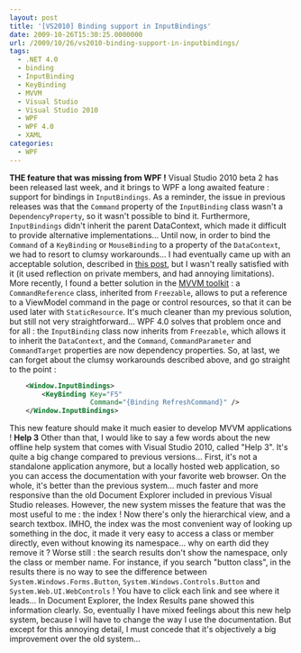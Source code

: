 ```yaml
---
layout: post
title: '[VS2010] Binding support in InputBindings'
date: 2009-10-26T15:30:25.0000000
url: /2009/10/26/vs2010-binding-support-in-inputbindings/
tags:
  - .NET 4.0
  - binding
  - InputBinding
  - KeyBinding
  - MVVM
  - Visual Studio
  - Visual Studio 2010
  - WPF
  - WPF 4.0
  - XAML
categories:
  - WPF
---
```


**THE feature that was missing from WPF !**  Visual Studio 2010 beta 2 has been released last week, and it brings to WPF a long awaited feature : support for bindings in `InputBindings`.  As a reminder, the issue in previous releases was that the `Command` property of the `InputBinding` class wasn't a `DependencyProperty`, so it wasn't possible to bind it. Furthermore, `InputBindings` didn't inherit the parent DataContext, which made it difficult to provide alternative implementations...  Until now, in order to bind the `Command` of a `KeyBinding` or `MouseBinding` to a property of the `DataContext`, we had to resort to clumsy workarounds... I had eventually came up with an acceptable solution, described in [this post](http://www.thomaslevesque.com/2009/03/17/wpf-using-inputbindings-with-the-mvvm-pattern/), but I wasn't really satisfied with it (it used reflection on private members, and had annoying limitations).  More recently, I found a better solution in the [MVVM toolkit](http://www.codeplex.com/wpf/Release/ProjectReleases.aspx?ReleaseId=14962) : a `CommandReference` class, inherited from `Freezable`, allows to put a reference to a ViewModel command in the page or control resources, so that it can be used later with `StaticResource`. It's much cleaner than my previous solution, but still not very straightforward...  WPF 4.0 solves that problem once and for all : the `InputBinding` class now inherits from `Freezable`, which allows it to inherit the `DataContext`, and the `Command`, `CommandParameter` and `CommandTarget` properties are now dependency properties. So, at last, we can forget about the clumsy workarounds described above, and go straight to the point :  
```xml
    <Window.InputBindings>
        <KeyBinding Key="F5"
                    Command="{Binding RefreshCommand}" />
    </Window.InputBindings>
```
  This new feature should make it much easier to develop MVVM applications !  **Help 3**  Other than that, I would like to say a few words about the new offline help system that comes with Visual Studio 2010, called "Help 3". It's quite a big change compared to previous versions... First, it's not a standalone application anymore, but a locally hosted web application, so you can access the documentation with your favorite web browser. On the whole, it's better than the previous system... much faster and more responsive than the old Document Explorer included in previous Visual Studio releases.  However, the new system misses the feature that was the most useful to me : the index ! Now there's only the hierarchical view, and a search textbox. IMHO, the index was the most convenient way of looking up something in the doc, it made it very easy to access a class or member directly, even without knowing its namespace... why on earth did they remove it ? Worse still : the search results don't show the namespace, only the class or member name. For instance, if you search "button class", in the results there is no way to see the difference between `System.Windows.Forms.Button`, `System.Windows.Controls.Button` and `System.Web.UI.WebControls` ! You have to click each link and see where it leads... In Document Explorer, the Index Results pane showed this information clearly.  So, eventually I have mixed feelings about this new help system, because I will have to change the way I use the documentation. But except for this annoying detail,  I must concede that it's objectively a big improvement over the old system...
